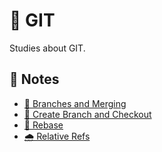 # 🔨 GIT
Studies about GIT.

## 📃 Notes
- [🌈 Branches and Merging](branches_and_merging.md)
- [🌃 Create Branch and Checkout](create_banch_and_checkout.md)
- [🥋 Rebase](rebase.md)
- [🌧 Relative Refs](relative_refs.md)
